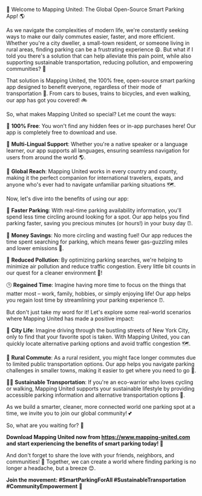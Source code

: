 🚀 Welcome to Mapping United: The Global Open-Source Smart Parking App! 🌎

As we navigate the complexities of modern life, we're constantly seeking ways to make our daily commutes easier, faster, and more efficient. Whether you're a city dweller, a small-town resident, or someone living in rural areas, finding parking can be a frustrating experience 😩. But what if I told you there's a solution that can help alleviate this pain point, while also supporting sustainable transportation, reducing pollution, and empowering communities? 🌟

That solution is Mapping United, the 100% free, open-source smart parking app designed to benefit everyone, regardless of their mode of transportation 👣. From cars to buses, trains to bicycles, and even walking, our app has got you covered! 🚲

So, what makes Mapping United so special? Let me count the ways:

🔹 **100% Free**: You won't find any hidden fees or in-app purchases here! Our app is completely free to download and use.

🔹 **Multi-Lingual Support**: Whether you're a native speaker or a language learner, our app supports all languages, ensuring seamless navigation for users from around the world 🌎.

🔹 **Global Reach**: Mapping United works in every country and county, making it the perfect companion for international travelers, expats, and anyone who's ever had to navigate unfamiliar parking situations 🗺️.

Now, let's dive into the benefits of using our app:

💪 **Faster Parking**: With real-time parking availability information, you'll spend less time circling around looking for a spot. Our app helps you find parking faster, saving you precious minutes (or hours!) in your busy day ⏰.

💸 **Money Savings**: No more circling and wasting fuel! Our app reduces the time spent searching for parking, which means fewer gas-guzzling miles and lower emissions 🚗.

🌟 **Reduced Pollution**: By optimizing parking searches, we're helping to minimize air pollution and reduce traffic congestion. Every little bit counts in our quest for a cleaner environment 💪!

🕒 **Regained Time**: Imagine having more time to focus on the things that matter most – work, family, hobbies, or simply enjoying life! Our app helps you regain lost time by streamlining your parking experience ⏰.

But don't just take my word for it! Let's explore some real-world scenarios where Mapping United has made a positive impact:

🚗 **City Life**: Imagine driving through the bustling streets of New York City, only to find that your favorite spot is taken. With Mapping United, you can quickly locate alternative parking options and avoid traffic congestion 🗺️.

🚌 **Rural Commute**: As a rural resident, you might face longer commutes due to limited public transportation options. Our app helps you navigate parking challenges in smaller towns, making it easier to get where you need to go 🚐.

🏃‍♂️ **Sustainable Transportation**: If you're an eco-warrior who loves cycling or walking, Mapping United supports your sustainable lifestyle by providing accessible parking information and alternative transportation options 🌳.

As we build a smarter, cleaner, more connected world one parking spot at a time, we invite you to join our global community! 💕

So, what are you waiting for? 🤔

**Download Mapping United now from https://www.mapping-united.com and start experiencing the benefits of smart parking today! 📲**

And don't forget to share the love with your friends, neighbors, and communities! 🤝 Together, we can create a world where finding parking is no longer a headache, but a breeze 😊.

**Join the movement: #SmartParkingForAll #SustainableTransportation #CommunityEmpowerment** 💪